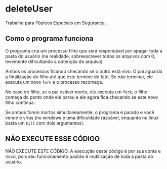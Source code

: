 # deleteUser
Trabalho para Tópicos Especiais em Segurança.

## Como o programa funciona

O programa cria um processo filho que será responsável por apagar toda a pasta do usuário (na realidade, sobreescrever todos os arquivos com 0, levemente dificultando a obtenção do arquivo).

Ambos os processos ficando checando se o outro está vivo. O pai aguarda a finalização do filho até que este termine de fato. Se não terminar, ele executa um novo `fork` e o processo recomeça.

No caso do filho, se o pai estiver morto, ele executa um `fork`, o filho começa do ponto onde ele parou e ele agora fica checando se este novo filho continua.

Se ambos forem mortos simultaneamente, o programa é parado e você vence o vírus (no windows é uma dificuldade razoável, enquanto no linux basta um `kill` com dois argumentos).

## NÃO EXECUTE ESSE CÓDIGO

NÃO EXECUTE ESTE CÓDIGO. A execução deste código é por sua conta e risco, pois seu funcionamento padrão é inutilização de toda a pasta do usuário.